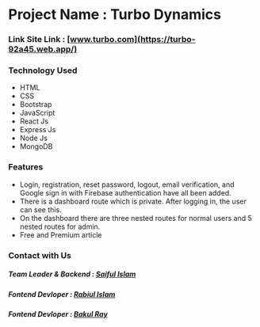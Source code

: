 # Project Name : Turbo Dynamics 
### Link Site Link :  [www.turbo.com](https://turbo-92a45.web.app/)
### Technology Used 
- HTML
- CSS
- Bootstrap 
- JavaScript
- React Js
- Express Js
- Node Js 
- MongoDB

### Features

- Login, registration, reset password, logout, email verification, and Google sign in with Firebase authentication have all been added.
- There is a dashboard route which is private. After logging in, the user can see this.
- On the dashboard there are three nested routes for normal users and 5 nested routes for admin.
- Free and Premium article

### Contact with Us 
##### Team Leader & Backend :  [Saiful Islam](https://github.com/SIArifBD)
##### Fontend Devloper :  [Rabiul Islam](https://github.com/rabiul1399)
##### Fontend Devloper :  [Bakul Ray](https://github.com/bakul11)

 
 

